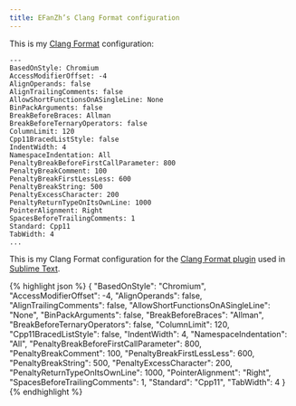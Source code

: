```yaml
---
title: EFanZh’s Clang Format configuration
---
```


This is my [Clang Format](http://clang.llvm.org/docs/ClangFormat.html) configuration:

    ---
    BasedOnStyle: Chromium
    AccessModifierOffset: -4
    AlignOperands: false
    AlignTrailingComments: false
    AllowShortFunctionsOnASingleLine: None
    BinPackArguments: false
    BreakBeforeBraces: Allman
    BreakBeforeTernaryOperators: false
    ColumnLimit: 120
    Cpp11BracedListStyle: false
    IndentWidth: 4
    NamespaceIndentation: All
    PenaltyBreakBeforeFirstCallParameter: 800
    PenaltyBreakComment: 100
    PenaltyBreakFirstLessLess: 600
    PenaltyBreakString: 500
    PenaltyExcessCharacter: 200
    PenaltyReturnTypeOnItsOwnLine: 1000
    PointerAlignment: Right
    SpacesBeforeTrailingComments: 1
    Standard: Cpp11
    TabWidth: 4
    ...

This is my Clang Format configuration for the [Clang Format plugin](//packagecontrol.io/packages/Clang%20Format) used in [Sublime Text](//www.sublimetext.com/).

{% highlight json %}
{
    "BasedOnStyle": "Chromium",
    "AccessModifierOffset": -4,
    "AlignOperands": false,
    "AlignTrailingComments": false,
    "AllowShortFunctionsOnASingleLine": "None",
    "BinPackArguments": false,
    "BreakBeforeBraces": "Allman",
    "BreakBeforeTernaryOperators": false,
    "ColumnLimit": 120,
    "Cpp11BracedListStyle": false,
    "IndentWidth": 4,
    "NamespaceIndentation": "All",
    "PenaltyBreakBeforeFirstCallParameter": 800,
    "PenaltyBreakComment": 100,
    "PenaltyBreakFirstLessLess": 600,
    "PenaltyBreakString": 500,
    "PenaltyExcessCharacter": 200,
    "PenaltyReturnTypeOnItsOwnLine": 1000,
    "PointerAlignment": "Right",
    "SpacesBeforeTrailingComments": 1,
    "Standard": "Cpp11",
    "TabWidth": 4
}
{% endhighlight %}
